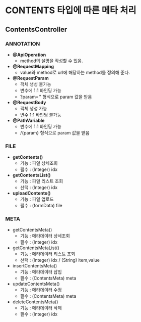 # CONTENTS 타입에 따른 메타 처리

## ContentsController

### ANNOTATION
- **@ApiOperation**
  - method의 설명을 작성할 수 있음.
- **@RequestMapping**
  - value와 method로 url에 해당하는 method를 정의해 준다.
- **@RequestParam**
  - 객체 생성 불가능
  - 변수에 1:1 바인딩 가능
  - ?param='' 형식으로 param 값을 받음
- **@RequestBody**
  - 객체 생성 가능
  - 변수 1:1 바인딩 불가능
- **@PathVariable**
  - 변수에 1:1 바인딩 가능
  - /{param} 형식으로 param 값을 받음


### FILE
- **getContents()**
    - 기능 : 파일 상세조회
    - 필수 : (Integer) idx
- **getContentsList()**
    - 기능 : 파일 리스트 조회
    - 선택 : (Integer) idx
- **uploadContents()**
    - 기능 : 파일 업로드
    - 필수 : (formData) file

### META
- getContentsMeta()
    - 기능 : 메타데이터 상세조회
    - 필수 : (Integer) idx
- getContentsMetaList()
    - 기능 : 메타데이터 리스트 조회
    - 선택 : (Integer) idx / (String) item,value
- insertContentsMeta()
    - 기능 : 메타데이터 삽입
    - 필수 : (ContentsMeta) meta
- updateContentsMeta()
    - 기능 : 메타데이터 수정
    - 필수 : (ContentsMeta) meta
- deleteContentsMeta()
    - 기능 : 메타데이터 삭제
    - 필수 : (Integer) idx



